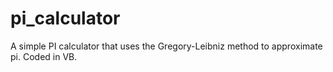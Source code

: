 # pi_calculator
A simple PI calculator that uses the  Gregory-Leibniz method to approximate pi. Coded in VB.
